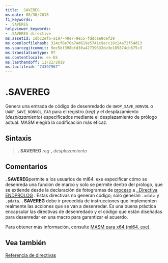 ```yaml
---
title: .SAVEREG
ms.date: 08/30/2018
f1_keywords:
- .SAVEREG
helpviewer_keywords:
- .SAVEREG directive
ms.assetid: 1dbc2ef6-a197-40e7-9e55-fddcae8cef29
ms.openlocfilehash: 324cf0e70a7ad619e5741c9acc18c24a72f54d13
ms.sourcegitcommit: 9ee5df398bfd30a42739632de3e165874cb675c3
ms.translationtype: MT
ms.contentlocale: es-ES
ms.lasthandoff: 11/22/2019
ms.locfileid: "74397967"
---
```

# <a name="savereg"></a>.SAVEREG

Genera una entrada de código de desenredado de `UWOP_SAVE_NONVOL` o `UWOP_SAVE_NONVOL_FAR` para el registro (*reg*) y el desplazamiento (*desplazamiento*) especificados mediante el desplazamiento de prólogo actual. MASM elegirá la codificación más eficaz.

## <a name="syntax"></a>Sintaxis

> **. SAVEREG** *reg* __,__ *desplazamiento*

## <a name="remarks"></a>Comentarios

**. SAVEREG**permite a los usuarios de ml64. exe especificar cómo se desenreda una función de marco y solo se permite dentro del prólogo, que se extiende desde la declaración de fotogramas de [proceso](../../assembler/masm/proc.md) a [. Directiva ENDPROLOG](../../assembler/masm/dot-endprolog.md) . Estas directivas no generan código; solo generan `.xdata` y `.pdata`. **. SAVEREG** debe ir precedida de instrucciones que implementen realmente las acciones que se van a desenredar. Es una buena práctica encapsular las directivas de desenredado y el código que están diseñadas para desenredar en una macro para garantizar el acuerdo.

Para obtener más información, consulte [MASM para x64 (ml64. exe)](../../assembler/masm/masm-for-x64-ml64-exe.md).

## <a name="see-also"></a>Vea también

[Referencia de directivas](directives-reference.md)
